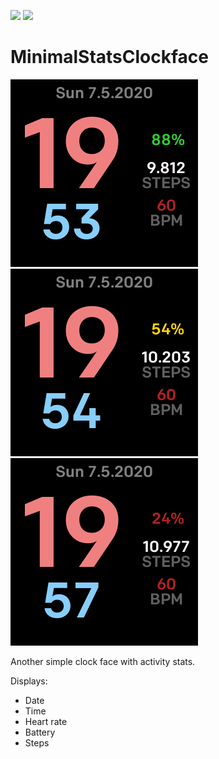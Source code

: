[![](https://img.shields.io/badge/Fitbit%20App%20Gallery-%2300B0B9?style=flat-square&logo=fitbit&logoColor=white)](https://gallery.fitbit.com/details/8b5cf34d-684d-4691-ac15-3c0a1b2468d1) 
[![](https://img.shields.io/github/license/OSSClockApps/MinimalStatsClockface.svg)](https://github.com/OSSClockApps/MinimalStatsClockface/blob/master/LICENSE) 

# MinimalStatsClockface

![Screenshot_1](/screenshot_versa_fullbatt.png)
![Screenshot_2](/screenshot_versa_mediumbatt.png)
![Screenshot_3](/screenshot_versa_lowbatt.png)

Another simple clock face with activity stats.

Displays:
- Date
- Time
- Heart rate
- Battery
- Steps
